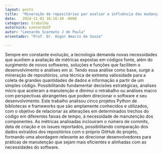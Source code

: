 ```yaml
---
layout: posts
title:  "Mineração de repositórios par avaliar a influência das mudanças de código ao longo do tempo"
date:   2024-11-01 16:16:30 -0600
categories: trabalho
autornick: LeonardoSP
autor: "Leonardo Scarmato J de Paula"
orientador: "Prof. Dr. Higor Amario de Souza"

---
```


Sempre em constante evolução, a tecnologia demanda novas necessidades que auxiliem a avaliação de métricas expostas em códigos fonte, além do surgimento de novos softwares, soluções e funções que facilitem o desenvolvimento e análises em si. Tendo essa análise como base, surge a mineração de repositórios, uma técnica de extrema valiosidade para a coleta de grandes quantidades de dados e informação a partir de um simples código. Possibilitando fundamentar decisões estratégicas, analises micro que aceleram a manutenção e diminui o retrabalho ou análises macro com perspectivas abrangentes que podem direcionar o software e seu desenvolvimento. Este trabalho analisou cinco projetos Python de bibliotecas e frameworks que são amplamente conhecidos e utilizados, com o objetivo de relacionar as alterações em determinados trechos do código em diferentes faixas de tempo, à necessidade de manutenção dos componentes. As métricas analisadas inclouiram o número de commits, data de criação e os issues reportados, possibilitando comparação dos dados extraídos dos repositórios com o próprio GitHub do projeto, formando uma abordagem relevante ao direcionar desenvolvedores para práticas de manutenção que sejam mais eficientes e alinhadas com as necessidades do software.

